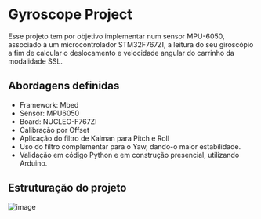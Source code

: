 # Gyroscope Project

Esse projeto tem por objetivo implementar num sensor MPU-6050, associado à um microcontrolador STM32F767ZI, a leitura do seu giroscópio a fim de calcular o deslocamento e velocidade angular do carrinho da modalidade SSL.

## Abordagens definidas

- Framework: Mbed 
- Sensor: MPU6050 
- Board: NUCLEO-F767ZI
- Calibração por Offset
- Aplicação do filtro de Kalman para Pitch e Roll
- Uso do filtro complementar para o Yaw, dando-o maior estabilidade.
- Validação em código Python e em construção presencial, utilizando Arduino.

## Estruturação do projeto 

![image](https://github.com/user-attachments/assets/16b88dc4-e49c-4590-b066-b056b8460e70)
